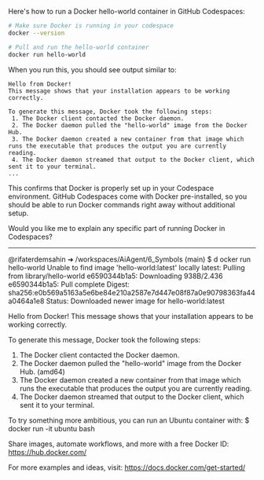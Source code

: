 Here's how to run a Docker hello-world container in GitHub Codespaces:

```bash
# Make sure Docker is running in your codespace
docker --version

# Pull and run the hello-world container
docker run hello-world
```

When you run this, you should see output similar to:

```
Hello from Docker!
This message shows that your installation appears to be working correctly.

To generate this message, Docker took the following steps:
 1. The Docker client contacted the Docker daemon.
 2. The Docker daemon pulled the "hello-world" image from the Docker Hub.
 3. The Docker daemon created a new container from that image which runs the executable that produces the output you are currently reading.
 4. The Docker daemon streamed that output to the Docker client, which sent it to your terminal.
...
```

This confirms that Docker is properly set up in your Codespace environment. GitHub Codespaces come with Docker pre-installed, so you should be able to run Docker commands right away without additional setup.

Would you like me to explain any specific part of running Docker in Codespaces?


---

@rifaterdemsahin ➜ /workspaces/AiAgent/6_Symbols (main) $ d
ocker run hello-world
Unable to find image 'hello-world:latest' locally
latest: Pulling from library/hello-world
e6590344b1a5: Downloading     938B/2.436
e6590344b1a5: Pull complete             Digest: sha256:e0b569a5163a5e6be84e210a2587e7d447e08f87a0e90798363fa44a0464a1e8
Status: Downloaded newer image for hello-world:latest

Hello from Docker!
This message shows that your installation appears to be working correctly.

To generate this message, Docker took the following steps:
 1. The Docker client contacted the Docker daemon.
 2. The Docker daemon pulled the "hello-world" image from the Docker Hub.
    (amd64)
 3. The Docker daemon created a new container from that image which runs the
    executable that produces the output you are currently reading.
 4. The Docker daemon streamed that output to the Docker client, which sent it
    to your terminal.

To try something more ambitious, you can run an Ubuntu container with:
 $ docker run -it ubuntu bash

Share images, automate workflows, and more with a free Docker ID:
 https://hub.docker.com/

For more examples and ideas, visit:
 https://docs.docker.com/get-started/
